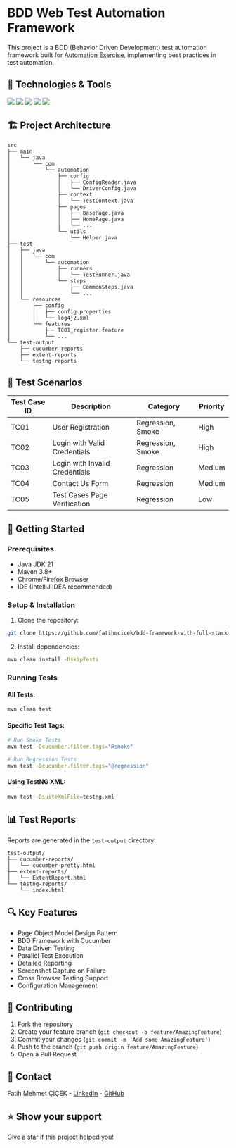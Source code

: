 # BDD Web Test Automation Framework

This project is a BDD (Behavior Driven Development) test automation framework built for [Automation Exercise](https://automationexercise.com/), implementing best practices in test automation.

## 🔧 Technologies & Tools

![](https://img.shields.io/badge/Java-21-orange)
![](https://img.shields.io/badge/Selenium-4.15.0-green)
![](https://img.shields.io/badge/Cucumber-7.14.0-brightgreen)
![](https://img.shields.io/badge/TestNG-7.8.0-yellow)
![](https://img.shields.io/badge/Maven-3.11.0-red)

## 🏗️ Project Architecture

```plaintext
src
├── main
│   └── java
│       └── com
│           └── automation
│               ├── config
│               │   ├── ConfigReader.java
│               │   └── DriverConfig.java
│               ├── context
│               │   └── TestContext.java
│               ├── pages
│               │   ├── BasePage.java
│               │   ├── HomePage.java
│               │   └── ...
│               └── utils
│                   └── Helper.java
├── test
│   ├── java
│   │   └── com
│   │       └── automation
│   │           ├── runners
│   │           │   └── TestRunner.java
│   │           └── steps
│   │               ├── CommonSteps.java
│   │               └── ...
│   └── resources
│       ├── config
│       │   ├── config.properties
│       │   └── log4j2.xml
│       └── features
│           ├── TC01_register.feature
│           └── ...
└── test-output
    ├── cucumber-reports
    ├── extent-reports
    └── testng-reports
```

## 🎯 Test Scenarios

| Test Case ID | Description | Category | Priority |
|--------------|-------------|-----------|----------|
| TC01 | User Registration | Regression, Smoke | High |
| TC02 | Login with Valid Credentials | Regression, Smoke | High |
| TC03 | Login with Invalid Credentials | Regression | Medium |
| TC04 | Contact Us Form | Regression | Medium |
| TC05 | Test Cases Page Verification | Regression | Low |

## 🚀 Getting Started

### Prerequisites
- Java JDK 21
- Maven 3.8+
- Chrome/Firefox Browser
- IDE (IntelliJ IDEA recommended)

### Setup & Installation

1. Clone the repository:
```bash
git clone https://github.com/fatihmcicek/bdd-framework-with-full-stack-testing.git
```

2. Install dependencies:
```bash
mvn clean install -DskipTests
```

### Running Tests

#### All Tests:
```bash
mvn clean test
```

#### Specific Test Tags:
```bash
# Run Smoke Tests
mvn test -Dcucumber.filter.tags="@smoke"

# Run Regression Tests
mvn test -Dcucumber.filter.tags="@regression"
```

#### Using TestNG XML:
```bash
mvn test -DsuiteXmlFile=testng.xml
```

## 📊 Test Reports

Reports are generated in the `test-output` directory:

```plaintext
test-output/
├── cucumber-reports/
│   └── cucumber-pretty.html
├── extent-reports/
│   └── ExtentReport.html
└── testng-reports/
    └── index.html
```

## 🔍 Key Features

- Page Object Model Design Pattern
- BDD Framework with Cucumber
- Data Driven Testing
- Parallel Test Execution
- Detailed Reporting
- Screenshot Capture on Failure
- Cross Browser Testing Support
- Configuration Management

## 👥 Contributing

1. Fork the repository
2. Create your feature branch (`git checkout -b feature/AmazingFeature`)
3. Commit your changes (`git commit -m 'Add some AmazingFeature'`)
4. Push to the branch (`git push origin feature/AmazingFeature`)
5. Open a Pull Request

## 🔑 Contact

Fatih Mehmet ÇİÇEK - [LinkedIn](https://www.linkedin.com/in/fatihmcicek/) - [GitHub](https://github.com/fatihmcicek)

## ⭐ Show your support

Give a star if this project helped you!